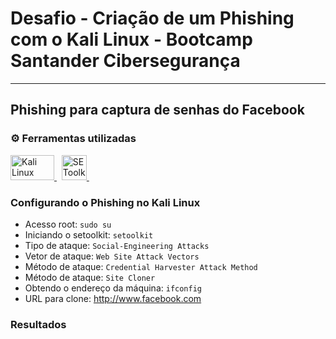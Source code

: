 # Desafio - Criação de um Phishing com o Kali Linux - Bootcamp Santander Cibersegurança
---
## Phishing para captura de senhas do Facebook

### ⚙️ Ferramentas utilizadas
<p align="left"> 
 <a href="https://www.kali.org/" target="_blank" rel="noreferrer"> 
  <img src="https://upload.wikimedia.org/wikipedia/commons/thumb/4/4b/Kali_Linux_2.0_wordmark.svg/131px-Kali_Linux_2.0_wordmark.svg.png" alt="Kali Linux" width="70" height="40"/> </a> &nbsp;
<a href="https://www.trustedsec.com/" target="_blank" rel="noreferrer"> 
  <img src="https://s3-us-west-2.amazonaws.com/axomo/mm/axomo/3903/resources/10inw__trustedsec_circlelogo_grnwht-2.png" alt="SEToolkit" width="40" height="40"/> </a> &nbsp;

### Configurando o Phishing no Kali Linux
- Acesso root: `sudo su`
- Iniciando o setoolkit: `setoolkit`
- Tipo de ataque: `Social-Engineering Attacks`
- Vetor de ataque: `Web Site Attack Vectors`
- Método de ataque: `Credential Harvester Attack Method` 
- Método de ataque: `Site Cloner`
- Obtendo o endereço da máquina: `ifconfig`
- URL para clone: http://www.facebook.com

### Resultados
